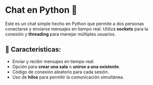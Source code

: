# Chat en Python 📨

Este es un chat simple hecho en Python que permite a dos personas conectarse y enviarse mensajes en tiempo real. Utiliza **sockets** para la conexión y **threading** para manejar múltiples usuarios.

## 📌 Características:
- Enviar y recibir mensajes en tiempo real.
- Opción para **crear una sala** o **unirse a una existente**.
- Código de conexión aleatorio para cada sesión.
- Uso de **hilos** para permitir la comunicación simultánea.
